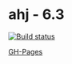 # ahj - 6.3

[![Build status](https://ci.appveyor.com/api/projects/status/8hvt9t3mcrxof5kt?svg=true)](https://ci.appveyor.com/project/i-hit/ahj-6-3)

[GH-Pages](https://i-hit.github.io/ahj-6.3/)
